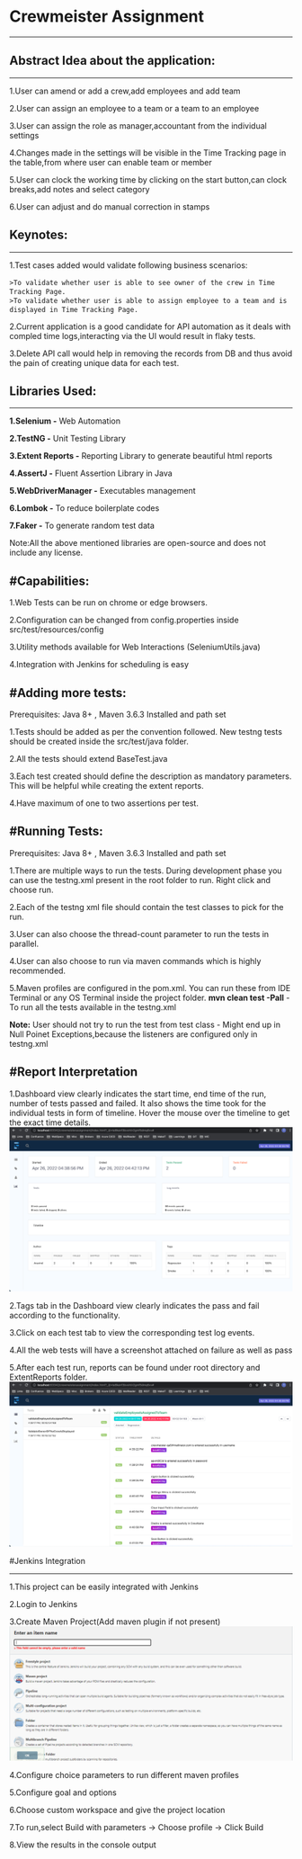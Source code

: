 # Crewmeister Assignment
----------

## Abstract Idea about the application:

----------

1.User can amend or add a crew,add employees and add team

2.User can assign an employee to a team or a team to an employee

3.User can assign the role as manager,accountant from the individual settings

4.Changes made in the settings will be visible in the Time Tracking page in the table,from where user can enable team or member

5.User can clock the working time by clicking on the start button,can clock breaks,add notes and select category

6.User can adjust and do manual correction in stamps

## Keynotes:

-----------
1.Test cases added would validate following business scenarios:

    >To validate whether user is able to see owner of the crew in Time Tracking Page.
    >To validate whether user is able to assign employee to a team and is displayed in Time Tracking Page.

2.Current application is a good candidate for API automation as it deals with compled time logs,interacting via the UI would
result in flaky tests.

3.Delete API call would help in removing the records from DB and thus avoid the pain of creating unique data for each
test.

## Libraries Used:
----------
**1.Selenium         -** Web Automation

**2.TestNG           -** Unit Testing Library

**3.Extent Reports   -** Reporting Library to generate beautiful html reports

**4.AssertJ          -** Fluent Assertion Library in Java

**5.WebDriverManager -** Executables management

**6.Lombok           -** To reduce boilerplate codes

**7.Faker            -** To generate random test data

Note:All the above mentioned libraries are open-source and does not include any license.

#Capabilities:
------------
1.Web Tests can be run on chrome or edge browsers.

2.Configuration can be changed from config.properties inside src/test/resources/config

3.Utility methods available for Web Interactions (SeleniumUtils.java)

4.Integration with Jenkins for scheduling is easy

#Adding more tests:
-----------
Prerequisites: Java 8+ , Maven 3.6.3 Installed and path set

1.Tests should be added as per the convention followed. New testng tests should be created inside the src/test/java folder.

2.All the tests should extend BaseTest.java

3.Each test created should define the description as mandatory parameters. This will be helpful while creating the extent reports.

4.Have maximum of one to two assertions per test.

#Running Tests:
----------
Prerequisites: Java 8+ , Maven 3.6.3 Installed and path set

1.There are multiple ways to run the tests. During development phase you can use the testng.xml present in the root folder to run. Right click and choose run.

2.Each of the testng xml file should contain the test classes to pick for the run.

3.User can also choose the thread-count parameter to run the tests in parallel.

4.User can also choose to run via maven commands which is highly recommended.

5.Maven profiles are configured in the pom.xml. You can run these from IDE Terminal or any OS Terminal inside the project folder.
**mvn clean test -Pall** - To run all the tests available in the testng.xml

**Note:** User should not try to run the test from test class - Might end up in Null Poinet Exceptions,because the listeners are configured only in testng.xml

#Report Interpretation
------------
1.Dashboard view clearly indicates the start time, end time of the run, number of tests passed and failed. It also shows the time took for the individual tests in form of timeline. Hover the mouse over the timeline to get the exact time details.
![Screenshot](readmeimages/Dashboard.png)

2.Tags tab in the Dashboard view clearly indicates the pass and fail according to the functionality.

3.Click on each test tab to view the corresponding test log events.

4.All the web tests will have a screenshot attached on failure as well as pass

5.After each test run, reports can be found under root directory and ExtentReports folder.
![Screenshot](readmeimages/TestCases.png)


#Jenkins Integration

-----------
1.This project can be easily integrated with Jenkins

2.Login to Jenkins

3.Create Maven Project(Add maven plugin if not present)
![Screenshot](readmeimages/MavenProject.png)


4.Configure choice parameters to run different maven profiles



5.Configure goal and options


6.Choose custom workspace and give the project location


7.To run,select Build with parameters -> Choose profile -> Click Build


8.View the results in the console output




